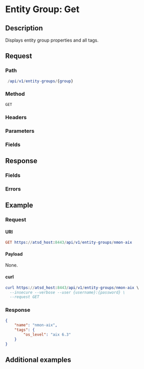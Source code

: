 # Entity Group: Get

## Description


Displays entity group properties and all tags.

## Request

### Path

```elm
 /api/v1/entity-groups/{group}
 ```
 
### Method

```
GET
```

### Headers

### Parameters

### Fields

## Response

### Fields

### Errors

## Example

### Request

#### URI

```elm
GET https://atsd_host:8443/api/v1/entity-groups/nmon-aix
```

#### Payload

None.

#### curl

```elm
curl https://atsd_host:8443/api/v1/entity-groups/nmon-aix \
  --insecure --verbose --user {username}:{password} \
  --request GET
  ```
  
### Response

```json
{
    "name": "nmon-aix",
    "tags": {
        "os_level": "aix 6.3" 
    }
}
```

## Additional examples

